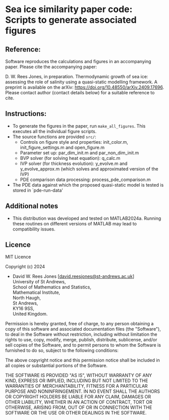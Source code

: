 # Sea ice similarity paper code: Scripts to generate associated figures

## Reference: 
Software reproduces the calculations and figures in an accompanying paper. Please cite the accompanying paper: 

D. W. Rees Jones, in preparation. Thermodynamic growth of sea ice: assessing the role of salinity using a quasi-static modelling framework. A preprint is available on the arXiv: https://doi.org/10.48550/arXiv.2409.17696. Please contact author (contact details below) for a suitable reference to cite. 

## Instructions:
* To generate the figures in the paper, run `make_all_figures`. This executes all the individual figure scripts. 
* The source functions are provided `src/`:
  * Controls on figure style and properties: init_color.m, init_figure_settings.m and open_figure.m
  * Parameter set up: par_dim_init.m and par_non_dim_init.m
  * BVP solver (for solving heat equation): q_calc.m
  * IVP solver (for thickness evolution): y_evolve.m and y_evolve_approx.m (which solves and approximated version of the IVP)
  * PDE comparison data processing: process_pde_comparison.m
* The PDE data against which the proposed quasi-static model is tested is stored in `pde-run-data'

## Additional notes 
* This distribution was developed and tested on MATLAB2024a. 
Running these routines on different versions of MATLAB may lead to compatibility issues.

## Licence 

MIT Licence

Copyright (c) 2024

* David W. Rees Jones [david.reesjones@st-andrews.ac.uk]   
University of St Andrews,    
School of Mathematics and Statistics,   
Mathematical Institute,   
North Haugh,   
St Andrews,   
KY16 9SS,  
United Kingdom.     

Permission is hereby granted, free of charge, to any person obtaining a copy
of this software and associated documentation files (the "Software"), to deal
in the Software without restriction, including without limitation the rights
to use, copy, modify, merge, publish, distribute, sublicense, and/or sell
copies of the Software, and to permit persons to whom the Software is
furnished to do so, subject to the following conditions:

The above copyright notice and this permission notice shall be included in all
copies or substantial portions of the Software.

THE SOFTWARE IS PROVIDED "AS IS", WITHOUT WARRANTY OF ANY KIND, EXPRESS OR
IMPLIED, INCLUDING BUT NOT LIMITED TO THE WARRANTIES OF MERCHANTABILITY,
FITNESS FOR A PARTICULAR PURPOSE AND NONINFRINGEMENT. IN NO EVENT SHALL THE
AUTHORS OR COPYRIGHT HOLDERS BE LIABLE FOR ANY CLAIM, DAMAGES OR OTHER
LIABILITY, WHETHER IN AN ACTION OF CONTRACT, TORT OR OTHERWISE, ARISING FROM,
OUT OF OR IN CONNECTION WITH THE SOFTWARE OR THE USE OR OTHER DEALINGS IN THE
SOFTWARE.
